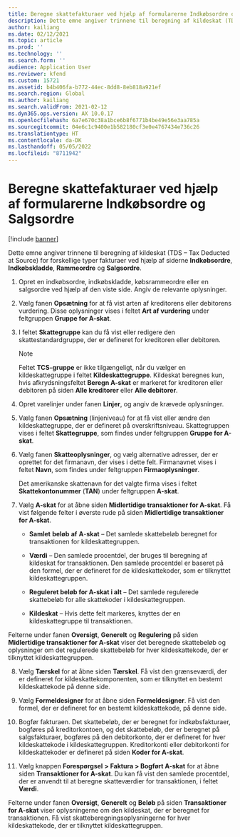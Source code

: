 ```yaml
---
title: Beregne skattefakturaer ved hjælp af formularerne Indkøbsordre og Salgsordre
description: Dette emne angiver trinnene til beregning af kildeskat (TDS – Tax Deducted at Source) for forskellige typer fakturaer.
author: kailiang
ms.date: 02/12/2021
ms.topic: article
ms.prod: ''
ms.technology: ''
ms.search.form: ''
audience: Application User
ms.reviewer: kfend
ms.custom: 15721
ms.assetid: b4b406fa-b772-44ec-8dd8-8eb818a921ef
ms.search.region: Global
ms.author: kailiang
ms.search.validFrom: 2021-02-12
ms.dyn365.ops.version: AX 10.0.17
ms.openlocfilehash: 6a7e670c38a1bce6b8f6771b4be49e56e3aa785a
ms.sourcegitcommit: 04e6c1c9400e1b582180cf3e0e4767434e736c26
ms.translationtype: HT
ms.contentlocale: da-DK
ms.lasthandoff: 05/05/2022
ms.locfileid: "8711942"
---
```

# <a name="calculate-tds-invoices-using-purchase-order-form-and-sales-order-form"></a>Beregne skattefakturaer ved hjælp af formularerne Indkøbsordre og Salgsordre

[!include [banner](../includes/banner.md)]

Dette emne angiver trinnene til beregning af kildeskat (TDS – Tax Deducted at Source) for forskellige typer fakturaer ved hjælp af siderne **Indkøbsordre**, **Indkøbskladde**, **Rammeordre** og **Salgsordre**.

1. Opret en indkøbsordre, indkøbskladde, købsrammeordre eller en salgsordre ved hjælp af den viste side. Angiv de relevante oplysninger.

2. Vælg fanen **Opsætning** for at få vist arten af kreditorens eller debitorens vurdering. Disse oplysninger vises i feltet **Art af vurdering** under feltgruppen **Gruppe for A-skat**.

3. I feltet **Skattegruppe** kan du få vist eller redigere den skattestandardgruppe, der er defineret for kreditoren eller debitoren.

   > [!NOTE]
   > Feltet **TCS-gruppe** er ikke tilgængeligt, når du vælger en kildeskattegruppe i feltet **Kildeskattegruppe**. Kildeskat beregnes kun, hvis afkrydsningsfeltet **Beregn A-skat** er markeret for kreditoren eller debitoren på siden **Alle kreditorer** eller **Alle debitorer**.  

4. Opret varelinjer under fanen **Linjer**, og angiv de krævede oplysninger.

5. Vælg fanen **Opsætning** (linjeniveau) for at få vist eller ændre den kildeskattegruppe, der er defineret på overskriftsniveau. Skattegruppen vises i feltet **Skattegruppe**, som findes under feltgruppen **Gruppe for A-skat**.

6. Vælg fanen **Skatteoplysninger**, og vælg alternative adresser, der er oprettet for det firmanavn, der vises i dette felt. Firmanavnet vises i feltet **Navn**, som findes under feltgruppen **Firmaoplysninger**. 

   Det amerikanske skattenavn for det valgte firma vises i feltet **Skattekontonummer** (**TAN**) under feltgruppen **A-skat**. 

7. Vælg **A-skat** for at åbne siden **Midlertidige transaktioner for A-skat**. Få vist følgende felter i øverste rude på siden **Midlertidige transaktioner for A-skat**.

   - **Samlet** **beløb** **af** **A**-**skat** – Det samlede skattebeløb beregnet for transaktionen for kildeskattegruppen.

   - **Værdi** – Den samlede procentdel, der bruges til beregning af kildeskat for transaktionen. Den samlede procentdel er baseret på den formel, der er defineret for de kildeskattekoder, som er tilknyttet kildeskattegruppen.

   - **Reguleret beløb for A-skat i alt** – Det samlede regulerede skattebeløb for alle skattekoder i kildeskattegruppen.

   - **Kildeskat** – Hvis dette felt markeres, knyttes der en kildeskattegruppe til transaktionen.

Felterne under fanen **Oversigt**, **Generelt** og **Regulering** på siden **Midlertidige transaktioner for A-skat** viser det beregnede skattebeløb og oplysninger om det regulerede skattebeløb for hver kildeskattekode, der er tilknyttet kildeskattegruppen.

8. Vælg **Tærskel** for at åbne siden **Tærskel**. Få vist den grænseværdi, der er defineret for kildeskattekomponenten, som er tilknyttet en bestemt kildeskattekode på denne side.

9. Vælg **Formeldesigner** for at åbne siden **Formeldesigner**. Få vist den formel, der er defineret for en bestemt kildeskattekode, på denne side. 

10. Bogfør fakturaen. Det skattebeløb, der er beregnet for indkøbsfakturaer, bogføres på kreditorkontoen, og det skattebeløb, der er beregnet på salgsfakturaer, bogføres på den debitorkonto, der er defineret for hver kildeskattekode i kildeskattegruppen. Kreditorkonti eller debitorkonti for kildeskattekoder er defineret på siden **Koder for A-skat**.

11. Vælg knappen **Forespørgsel** **> Faktura > Bogført A-skat** for at åbne siden **Transaktioner for A-skat**. Du kan få vist den samlede procentdel, der er anvendt til at beregne skatteværdier for transaktionen, i feltet **Værdi**.

Felterne under fanen **Oversigt**, **Generelt** og **Beløb** på siden **Transaktioner for A-skat** viser oplysningerne om den kildeskat, der er beregnet for transaktionen. Få vist skatteberegningsoplysningerne for hver kildeskattekode, der er tilknyttet kildeskattegruppen.
